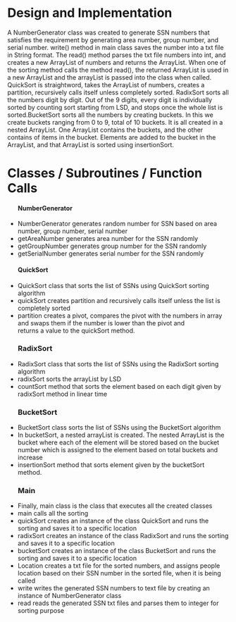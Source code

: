 <h1>Design and Implementation</h1>
A NumberGenerator class was created to generate SSN numbers that satisfies
the requirement by generating area number, group number, and serial number. write()
method in main class saves the number into a txt file in String format. The read()
method parses the txt file numbers into int, and creates a new ArrayList of numbers and
returns the ArrayList. When one of the sorting method calls the method read(), the
returned ArrayList is used in a new ArrayList and the arrayList is passed into the class
when called. QuickSort is straightword, takes the ArrayList of numbers, creates a
partition, recursively calls itself unless completely sorted. RadixSort sorts all the
numbers digit by digit. Out of the 9 digits, every digit is individually sorted by counting
sort starting from LSD, and stops once the whole list is sorted.BucketSort sorts all the
numbers by creating buckets. In this we create buckets ranging from 0 to 9, total of 10
buckets. It is all created in a nested ArrayList. One ArrayList contains the buckets, and
the other contains of items in the bucket. Elements are added to the bucket in the
ArrayList, and that ArrayList is sorted using insertionSort.
<h1>Classes / Subroutines / Function Calls</h1>
<ul>
<h4>NumberGenerator</h3>
<li> NumberGenerator generates random number for SSN based on area </li>
number, group number, serial number
<li> getAreaNumber generates area number for the SSN randomly </li>
<li> getGroupNumber generates group number for the SSN randomly </li>
<li> getSerialNumber generates serial number for the SSN randomly </li>
<h4>QuickSort</h3>
<li>QuickSort class that sorts the list of SSNs using QuickSort sorting
algorithm </li>
<li>quickSort creates partition and recursively calls itself unless the list
is completely sorted</li>
<li>partition creates a pivot, compares the pivot with the numbers in
array and swaps them if the number is lower than the pivot and </li>
returns a value to the quickSort method.
<h3>RadixSort</h3>
<li>RadixSort class that sorts the list of SSNs using the RadixSort sorting
algorithm</li>
<li>radixSort sorts the arrayList by LSD</li>
<li>countSort method that sorts the element based on each digit given
by radixSort method in linear time</li>
<h3>BucketSort</h3>
<li>BucketSort class sorts the list of SSNs using the BucketSort algorithm</li>
<li>In bucketSort, a nested arrayList is created. The nested ArrayList is
the bucket where each of the element will be stored based on the
bucket number which is assigned to the element based on total
buckets and increase </li>
<li>insertionSort method that sorts element given by the bucketSort
method.</li>
<h3>Main</h3>
<li>Finally, main class is the class that executes all the created classes </li>
<li>main calls all the sorting</li>
<li>quickSort creates an instance of the class QuickSort and runs the
sorting and saves it to a specific location</li>
<li>radixSort creates an instance of the class RadixSort and runs the
sorting and saves it to a specific location</li>
<li>bucketSort creates an instance of the class BucketSort and runs
the sorting and saves it to a specific location</li>
<li>Location creates a txt file for the sorted numbers, and assigns
people location based on their SSN number in the sorted file, when
it is being called</li>
<li>write writes the generated SSN numbers to text file by creating an
instance of NumberGenerator class</li>
<li>read reads the generated SSN txt files and parses them to integer
for sorting purpose</li>
